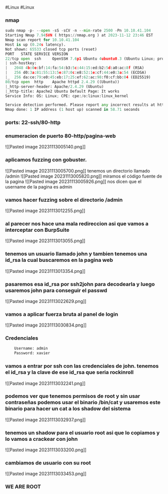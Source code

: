 #Linux #Linux 
### nmap
```python
sudo nmap -p- --open -sS -sCV -n --min-rate 2500 -Pn 10.10.41.104
Starting Nmap 7.94SVN ( https://nmap.org ) at 2023-11-12 23:46 EST
Nmap scan report for 10.10.41.104
Host is up (0.24s latency).
Not shown: 65533 closed tcp ports (reset)
PORT   STATE SERVICE VERSION
22/tcp open  ssh     OpenSSH 7.6p1 Ubuntu 4ubuntu0.3 (Ubuntu Linux; protocol 2.0)
| ssh-hostkey: 
|   2048 4b:0e:bf:14:fa:54:b3:5c:44:15:ed:b2:5d:a0:ac:8f (RSA)
|   256 d0:3a:81:55:13:5e:87:0c:e8:52:1e:cf:44:e0:3a:54 (ECDSA)
|_  256 da:ce:79:e0:45:eb:17:25:ef:62:ac:98:f0:cf:bb:04 (ED25519)
80/tcp open  http    Apache httpd 2.4.29 ((Ubuntu))
|_http-server-header: Apache/2.4.29 (Ubuntu)
|_http-title: Apache2 Ubuntu Default Page: It works
Service Info: OS: Linux; CPE: cpe:/o:linux:linux_kernel

Service detection performed. Please report any incorrect results at https://nmap.org/submit/ .
Nmap done: 1 IP address (1 host up) scanned in 58.71 seconds
```
### ports: 22-ssh/80-http
### enumeracion de puerto 80-http/pagina-web
![[Pasted image 20231113005140.png]]
### aplicamos fuzzing con gobuster.
![[Pasted image 20231113005700.png]]
tenemos un directorio llamado /admin
![[Pasted image 20231113005820.png]]
miramos el código fuente de la pagina
![[Pasted image 20231113005926.png]]
nos dicen que el username de la pagina es admin
### vamos hacer fuzzing sobre el directorio /admin
![[Pasted image 20231113012255.png]]
### al parecer nos hace una mala redireccion asi que vamos a interceptar con BurpSuite
![[Pasted image 20231113013055.png]]
### tenemos un usuario llamado john y tambien tenemos una id_rsa la cual buscaremos en la pagina web
![[Pasted image 20231113013354.png]]
### pasaremos esa id_rsa por ssh2john para decodearla y luego usaremos john para conseguir el passwd
![[Pasted image 20231113022629.png]]
### vamos a aplicar fuerza bruta al panel de login
![[Pasted image 20231113030834.png]]
### Credenciales
```python
	Username: admin
	Password: xavier
```
### vamos a entrar por ssh con las credenciales de john. tenemos el id_rsa y la clave de ese id_rsa que seria rockinroll
![[Pasted image 20231113032241.png]]
### podemos ver que tenemos permisos de root y sin usar contraseñas podemos usar el binario /bin/cat y usaremos este binario para hacer un cat a los shadow del sistema
![[Pasted image 20231113032937.png]]
### tenemos un shadow para el usuario root asi que lo copiamos y lo vamos a crackear con john
![[Pasted image 20231113033200.png]]
### cambiamos de usuario con su root
![[Pasted image 20231113033453.png]]
### WE ARE ROOT
